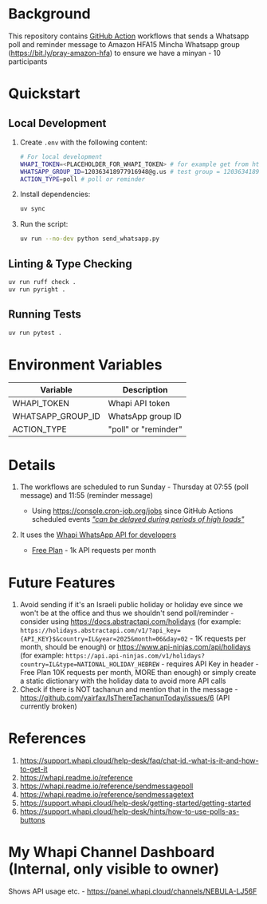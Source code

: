# Background

This repository contains [GitHub Action](https://docs.github.com/en/actions) workflows that sends a Whatsapp poll and reminder message to Amazon HFA15 Mincha Whatsapp group (https://bit.ly/pray-amazon-hfa) to ensure we have a minyan - 10 participants

# Quickstart

## Local Development

1. Create `.env` with the following content:
   ```sh
   # For local development
   WHAPI_TOKEN=<PLACEHOLDER_FOR_WHAPI_TOKEN> # for example get from https://panel.whapi.cloud/channels/NEBULA-LJ56F
   WHATSAPP_GROUP_ID=120363418977916948@g.us # test group = 120363418977916948@g.us, prod group = 972549451336-1559741675@g.us
   ACTION_TYPE=poll # poll or reminder
   ```
2. Install dependencies:
   ```sh
   uv sync
   ```
3. Run the script:
   ```sh
   uv run --no-dev python send_whatsapp.py
   ```

## Linting & Type Checking

```sh
uv run ruff check .
uv run pyright .
```

## Running Tests

```sh
uv run pytest .
```

# Environment Variables

| Variable          | Description          |
| ----------------- | -------------------- |
| WHAPI_TOKEN       | Whapi API token      |
| WHATSAPP_GROUP_ID | WhatsApp group ID    |
| ACTION_TYPE       | "poll" or "reminder" |

# Details

1. The workflows are scheduled to run Sunday - Thursday at 07:55 (poll message) and 11:55 (reminder message)

   - Using https://console.cron-job.org/jobs since GitHub Actions scheduled events [_"can be delayed during periods of high loads"_](https://docs.github.com/en/actions/writing-workflows/choosing-when-your-workflow-runs/events-that-trigger-workflows#schedule)

2. It uses the [Whapi WhatsApp API for developers](https://whapi.cloud)

   - [Free Plan](https://whapi.cloud/price) - 1k API requests per month

# Future Features

1. Avoid sending if it's an Israeli public holiday or holiday eve since we won't be at the office and thus we shouldn't send poll/reminder - consider using https://docs.abstractapi.com/holidays (for example: `https://holidays.abstractapi.com/v1/?api_key={API_KEY}$&country=IL&year=2025&month=06&day=02` - 1K requests per month, should be enough) or https://www.api-ninjas.com/api/holidays (for example: `https://api.api-ninjas.com/v1/holidays?country=IL&type=NATIONAL_HOLIDAY_HEBREW` - requires API Key in header - Free Plan 10K requests per month, MORE than enough) or simply create a static dictionary with the holiday data to avoid more API calls
2. Check if there is NOT tachanun and mention that in the message - https://github.com/yairfax/IsThereTachanunToday/issues/6 (API currently broken)

# References

1. https://support.whapi.cloud/help-desk/faq/chat-id.-what-is-it-and-how-to-get-it
2. https://whapi.readme.io/reference
3. https://whapi.readme.io/reference/sendmessagepoll
4. https://whapi.readme.io/reference/sendmessagetext
5. https://support.whapi.cloud/help-desk/getting-started/getting-started
6. https://support.whapi.cloud/help-desk/hints/how-to-use-polls-as-buttons

# My Whapi Channel Dashboard (Internal, only visible to owner)

Shows API usage etc. - https://panel.whapi.cloud/channels/NEBULA-LJ56F
